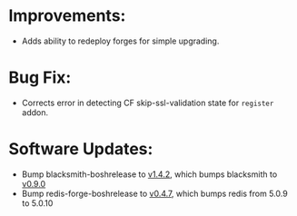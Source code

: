 # Improvements:

* Adds ability to redeploy forges for simple upgrading.

# Bug Fix:

* Corrects error in detecting CF skip-ssl-validation state for `register` addon.

# Software Updates:

* Bump blacksmith-boshrelease to [v1.4.2](https://github.com/blacksmith-community/blacksmith-boshrelease/releases/tag/v1.4.2), which bumps blacksmith to [v0.9.0](https://github.com/blacksmith-community/blacksmith/releases/tag/v0.9.0)
* Bump redis-forge-boshrelease to [v0.4.7](https://github.com/blacksmith-community/redis-forge-boshrelease/releases/tag/v0.4.7), which bumps redis from 5.0.9 to 5.0.10
